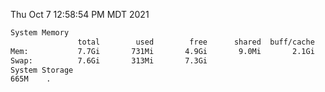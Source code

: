 Thu Oct  7 12:58:54 PM MDT 2021
```bash
System Memory
               total        used        free      shared  buff/cache   available
Mem:           7.7Gi       731Mi       4.9Gi       9.0Mi       2.1Gi       6.6Gi
Swap:          7.6Gi       313Mi       7.3Gi
System Storage
665M	.
```
